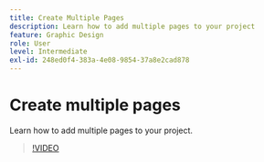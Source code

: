 ```yaml
---
title: Create Multiple Pages
description: Learn how to add multiple pages to your project
feature: Graphic Design
role: User
level: Intermediate
exl-id: 248ed0f4-383a-4e08-9854-37a8e2cad878
---
```

# Create multiple pages

Learn how to add multiple pages to your project.

>[!VIDEO](https://video.tv.adobe.com/v/3420215?quality=12&learn=on&hidetitle=true)
